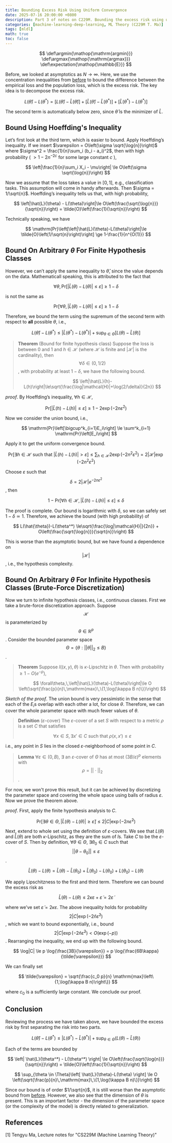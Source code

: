 ```yaml
---
title: Bounding Excess Risk Using Uniform Convergence
date: 2025-07-16 20:00:00 +0800
description: Part 3 of notes on C229M. Bounding the excess risk using uniform convergence techniques.
categories: [machine-learning-deep-learning, ML Theory (C229M T. Ma)]
tags: [mldl]
math: true
toc: false
---
```


$$
    \def\argmin{\mathop{\mathrm{argmin}}}
    \def\argmax{\mathop{\mathrm{argmax}}}
    \def\expectation{\mathop{\mathbb{E}}}
$$

Before, we looked at asymptotics as $N \to \infty$. Here, we use the concentration inequalities from [before](https://cogniti0n.github.io/posts/conceneq/) to bound the difference between the empirical loss and the population loss, which is the excess risk. The key idea is to decompose the excess risk.

$$
L(\hat{\theta})-L(\theta^* ) = \left[ L(\hat{\theta})-\hat{L}(\hat{\theta}) \right] + \left[ \hat{L}(\hat{\theta}) - \hat{L}(\theta^* ) \right] + \left[ \hat{L}(\theta^* ) - L(\theta^* ) \right]
$$

The second term is automatically below zero, since $\hat{\theta}$ is the minimizer of $\hat{L}$.

## Bound Using Hoeffding's Inequality

Let’s first look at the third term, which is easier to bound. Apply Hoeffding’s inequality. If we insert $\varepsilon = O\left(\sigma \sqrt{\log{n}}\right)$ where $\sigma^2 = \frac{1}{n}\sum_i (b_i - a_i)^2$, then with high probability ( $>1-2n^{-2c}$ for some large constant $c$ ),

$$
\left|\frac{1}{n}\sum_i X_i - \mu\right| \le O\left(\sigma \sqrt{\log{n}}\right)
$$

Now we assume that the loss takes a value in $[0,1]$, e.g., classification tasks. This assumption will come in handy afterwards. Then  $\sigma = 1/\sqrt{n}$. Hoeffding’s inequality tells us that, with high probability,

$$
\left|\hat{L}(\theta) - L(\theta)\right|\le O\left(\frac{\sqrt{\log{n}}}{\sqrt{n}}\right) = \tilde{O}\left(\frac{1}{\sqrt{n}}\right)
$$

Technically speaking, we have

$$
\mathrm{Pr}\left[\left|\hat{L}(\theta)-L(\theta)\right|\le \tilde{O}\left(1/\sqrt{n}\right)\right] \ge 1-\frac{1}{n^{O(1)}}
$$

## Bound On Arbitrary $\theta$ For Finite Hypothesis Classes

However, we can’t apply the same inequality to $\hat{\theta}$, since the value depends on the data. Mathematicall speaking, this is attributed to the fact that

$$
\forall \theta,\,\mathrm{Pr}\left[\left|\hat{L}(\theta)-L(\theta)\right|\le\varepsilon\right]\ge1-\delta
$$

is not the same as

$$
\mathrm{Pr}\left[\forall \theta,\,\left|\hat{L}(\theta)-L(\theta)\right|\le\varepsilon\right]\ge1-\delta
$$

Therefore, we bound the term using the supremum of the second term with respect to **all** possible $\theta$, i.e.,

$$
L(\hat{\theta})-L(\theta^*) \le \left|\hat{L}(\theta^*) - L(\theta^*)\right| + \sup_{\theta \in \Theta}\left[L(\theta)-\hat{L}(\theta)\right]
$$

>**Theorem** (Bound for finite hypothesis class) Suppose the loss is between 0 and 1 and $h \in \mathcal{H}$ (where $\mathcal{H}$ is finite and $|\mathcal{H}|$ is the cardinality), then 
>$$\forall \delta \in (0,1/2)$$, with probability at least $1-\delta$, we have the following bound.
>
>$$
\left|\hat{L}(h)-L(h)\right|\le\sqrt{\frac{\log|\mathcal{H}|+\log(2/\delta)}{2n}}
>$$

*proof*. By Hoeffding’s inequality, $\forall h \in \mathcal{H}$,

$$
\mathrm{Pr}\left[\left|\hat{L}(h)-L(h)\right|\le\varepsilon\right] \ge 1 - 2\exp(-2n\varepsilon^2)
$$

Now we consider the union bound, i.e.,

$$
\mathrm{Pr}\left[\bigcup^k_{i=1}E_i\right] \le \sum^k_{i=1} \mathrm{Pr}\left[E_i\right]
$$

Apply it to get the uniform convergence bound.

$$
\mathrm{Pr}\left[\exists h \in \mathcal{H} \text{ such that } \left|\hat{L}(h)-L(h)\right|>\varepsilon\right] \le \sum_{h \in \mathcal{H}} 2 \exp(-2n^2\varepsilon^2)=2|\mathcal{H}|\exp(-2n^2\varepsilon^2)
$$

Choose $\varepsilon$ such that 
$$\delta = 2|\mathcal{H}|e^{-2n\varepsilon^2}$$, then

$$
1-\mathrm{Pr}\left[\forall h \in \mathcal{H},\,\left|\hat{L}(h)-L(h)\right|\le\varepsilon\right] \le \delta
$$

The proof is complete. Our bound is logarithmic with $\delta$, so we can safely set $1-\delta \simeq 1$. Therefore, we achieve the bound (with high probability) of

$$
L(\hat{\theta})-L(\theta^*) \le\sqrt{\frac{\log|\mathcal{H}|}{2n}} + O\left(\frac{\sqrt{\log{n}}}{\sqrt{n}}\right)
$$

This is worse than the asymptotic bound, but we have found a dependence on 
$$|\mathcal{H}|$$, i.e., the hypothesis complexity. 

## Bound On Arbitrary $\theta$ For Infinite Hypothesis Classes (Brute-Force Discretization)

Now we turn to infinite hypothesis classes, i.e., continuous classes. First we take a brute-force discretization approach. Suppose $$\mathcal{H}$$
is parameterized by
$$\theta \in \mathbb{R}^p$$.
Consider the bounded parameter space 
$$\Theta = \{ \theta : ||\theta||_2 \le B\}$$.

>**Theorem** Suppose $l((x,y),\theta)$ is $\kappa$-Lipschitz in $\theta$. Then with probability $\ge 1 - O(e^{-p})$,
>
>$$
\forall\theta,\,\left|\hat{L}(\theta)-L(\theta)\right|\le O \left(\sqrt{\frac{p}{n}\,\mathrm{max}\,\{1,\log(\kappa B n)\}}\right)
>$$

_Sketch of the proof_.  The union bound is very pessimistic in the sense that each of the $E_i$s overlap with each other a lot, for close $\theta$. Therefore, we can cover the whole parameter space with much fewer values of $\theta$.

>**Definition** ($\varepsilon$-cover) The $\varepsilon$-cover of a set $S$ with respect to a metric $\rho$ is a set $C$ that satisfies
>
>$$
\forall x \in S, \,\exists x' \in C \text{ such that } \rho(x,x') \le \varepsilon
>$$

i.e., any point in $S$ lies in the closed $\varepsilon$-neighborhood of some point in $C$.

>**Lemma** $\forall \varepsilon \in (0,B)$, $\exists$ an $\varepsilon$-cover of $\Theta$ has at most $(3B/\varepsilon)^p$ elements with 
$$
\rho = ||\cdot||_2
$$.

For now, we won't prove this result, but it can be achieved by discretizing the parameter space and covering the whole space using balls of radius $\varepsilon$. Now we prove the theorem above.

_proof_. First, apply the finite hypothesis analysis to $C$.

$$
\mathrm{Pr}\left[\exists \theta \in \Theta, \, \left|\hat{L}(\theta)-L(\theta)\right|\ge \tilde{\varepsilon} \right] \le 2|C|\exp\left(-2n\tilde{\varepsilon}^2\right)
$$

Next, extend to whole set using the definition of $\varepsilon$-covers. We see that $L(\theta)$ and $\hat{L}(\theta)$ are both $\kappa$-Lipschitz, as they are the sum of $l$s. Take $C$ to be the $\varepsilon$-cover of $S$. Then by definition, $\forall \theta \in \Theta$, $\exists \theta_0 \in C$ such that 
$$
||\theta - \theta_0|| \le \varepsilon
$$.

$$
\hat{L}(\theta) - L(\theta) = \hat{L}(\theta) - \hat{L}(\theta_0) + \hat{L}(\theta_0) -L(\theta_0) + L(\theta_0) - L(\theta)
$$

We apply Lipschitzness to the first and third term. Therefore we can bound the excess risk as

$$
\hat{L}(\theta) - L(\theta) \le 2\kappa \varepsilon + \tilde{\varepsilon} = 2\tilde{\varepsilon}
$$

where we’ve set $\tilde{\varepsilon} = 2\kappa\varepsilon$. The above inequality holds for probability 
$$
2 |C| \exp(-2\tilde{n}\tilde{\varepsilon}^2)
$$
, which we want to bound exponentially, i.e., bound 
$$
2 |C| \exp(-2\tilde{n}\tilde{\varepsilon}^2)<O(\exp(-p))
$$
. Rearranging the inequality, we end up with the following bound.

$$
\log|C| \le p \log{\frac{3B}{\varepsilon}} = p \log{\frac{6B\kappa}{\tilde{\varepsilon}}}
$$

We can finally set

$$
\tilde{\varepsilon} = \sqrt{\frac{c_0 p}{n} \mathrm{max}\left\{1,\log(\kappa B n)\right\}}
$$

where $c_0$ is a sufficiently large constant. We conclude our proof.

## Conclusion

Reviewing the process we have taken above, we have bounded the excess risk by first separating the risk into two parts.

$$
L(\hat{\theta})-L(\theta^*) \le \left| L(\theta^*) - \hat{L}(\theta^*) \right| + \sup_{\theta \in \Theta}(L(\theta) - \hat{L}(\theta))
$$

Each of the terms are bounded by

$$
\left| \hat{L}(\theta^*) - L(\theta^*) \right| \le O\left(\frac{\sqrt{\log{n}}}{\sqrt{n}}\right) = \tilde{O}\left(\frac{1}{\sqrt{n}}\right)
$$

$$
\sup_{\theta \in \Theta}\left[ \hat{L}(\theta)-L(\theta) \right] \le O \left(\sqrt{\frac{p}{n}\,\mathrm{max}\,\{1,\log(\kappa B n)\}}\right)
$$

Since our bound is of order $1/\sqrt{n}$, it is still worse than the asymptotic bound from [before](https://cogniti0n.github.io/posts/sup_asymp/). However, we also see that the dimension of $\theta$ is present. This is an important factor - the dimension of the parameter space (or the complexity of the model) is directly related to generalization.

## References
[1] Tengyu Ma, Lecture notes for "CS229M (Machine Learning Theory)"